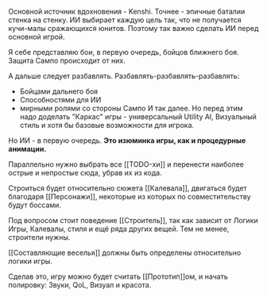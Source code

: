 Основной источник вдохновения - Kenshi.
Точнее - эпичные баталии стенка на стенку. ИИ выбирает каждую цель так, что не получается кучи-малы сражающихся юнитов. Поэтому так важно сделать ИИ перед основной игрой.

Я себе представляю бои, в первую очередь, бойцов ближнего боя. Защита Сампо происходит от них.

А дальше следует разбавлять. Разбавлять-разбавлять-разбавлять:
- Бойцами дальнего боя
- Способностями для ИИ
- мирными ролями со стороны Сампо
И так далее. Но перед этим надо доделать "Каркас" игры - универсальный Utility AI, Визуальный стиль и хотя бы базовые возможности для игрока.

Но ИИ - в первую очередь. **Это изюминка игры, как и процедурные анимации.**

Параллельно нужно выбрать все [[TODO-хи]] и перенести наиболее острые и непростые сюда, убрав их из кода.

Строиться будет относительно сюжета [[Калевала]], двигаться будет благодаря [[Персонажи]], некоторые из которых по совместительству будут боссами.

Под вопросом стоит поведение [[Строитель]], так как зависит от Логики Игры, Калевалы, стиля и ещё ряда других вещей.
Тем не менее, строители нужны.

[[Составляющие веселья]] должны быть определены относительно логики игры.

Сделав это, игру можно будет считать [[Прототип]]ом, и начать полировку: Звуки, QoL, Визуал и красота.